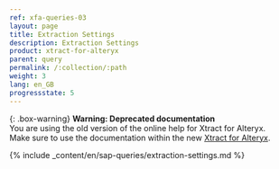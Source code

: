 ```yaml
---
ref: xfa-queries-03
layout: page
title: Extraction Settings
description: Extraction Settings
product: xtract-for-alteryx
parent: query
permalink: /:collection/:path
weight: 3
lang: en_GB
progressstate: 5
---
```


{: .box-warning}
**Warning: Deprecated documentation** <br>
You are using the old version of the online help for Xtract for Alteryx.<br>
Make sure to use the documentation within the new [Xtract for Alteryx](https://helpcenter.theobald-software.com/xtract-for-alteryx/documentation/introduction/).


{% include _content/en/sap-queries/extraction-settings.md %}
